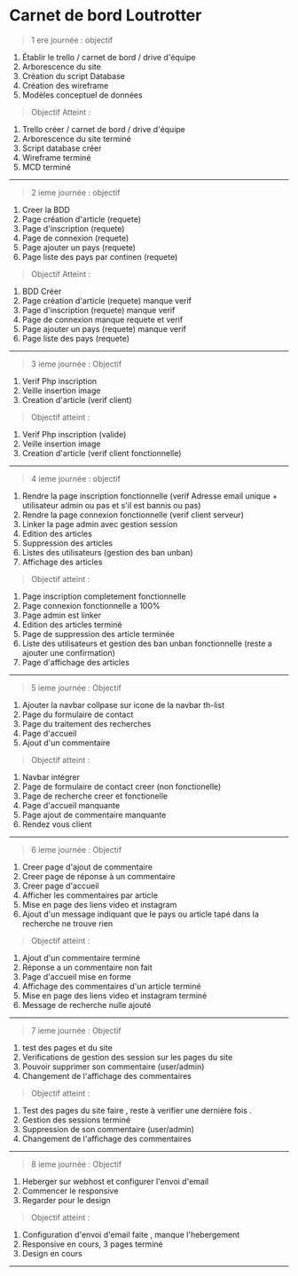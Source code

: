 # Carnet de bord Loutrotter

>1 ere journée : objectif

1. Établir le trello / carnet de bord / drive d'équipe
2. Arborescence du site
3. Création du script Database
4. Création des wireframe
5. Modèles conceptuel de données

>Objectif Atteint :

1. Trello créer / carnet de bord / drive d'équipe
2. Arborescence du site terminé
3. Script database créer
4. Wireframe terminé
5. MCD terminé

----------------------------------

>2 ieme journée : objectif

1. Creer la BDD
2. Page création d'article (requete)
3. Page d'inscription (requete)
4. Page de connexion (requete)
5. Page ajouter un pays (requete)
6. Page liste des pays par continen (requete)

>Objectif Atteint :

1. BDD Créer
2. Page création d'article (requete) manque verif
3. Page d'inscription (requete) manque verif
4. Page de connexion manque requete et verif
5. Page ajouter un pays (requete) manque verif
6. Page liste des pays (requete)

---------------------------------

>3 ieme journée : Objectif

1. Verif Php inscription
2. Veille insertion image
4. Creation d'article (verif client)

>Objectif atteint :

1. Verif Php inscription (valide)
2. Veille insertion image
4. Creation d'article (verif client fonctionnelle)

------------------------------------
>4 ieme journée : objectif

1. Rendre la page inscription fonctionnelle (verif Adresse email unique + utilisateur admin ou pas et s'il est bannis ou pas)
2. Rendre la page connexion fonctionnelle (verif client serveur)
3. Linker la page admin avec gestion session
4. Edition des articles
5. Suppression des articles
6. Listes des utilisateurs (gestion des ban unban)
7. Affichage des articles

>Objectif atteint :

1. Page inscription completement fonctionnelle
2. Page connexion fonctionnelle a 100%
3. Page admin est linker
4. Edition des articles terminé
5. Page de suppression des article terminée
6. Liste des utilisateurs et gestion des ban unban fonctionnelle (reste a ajouter une confirmation)
7. Page d'affichage des articles

-------------------------------------

>5 ieme journée : Objectif

1. Ajouter la navbar collpase sur icone de la navbar th-list
2. Page du formulaire de contact
3. Page du traitement des recherches
4. Page d'accueil
5. Ajout d'un commentaire

>Objectif atteint :

1. Navbar intégrer
2. Page de formulaire de contact creer (non fonctionelle)
3. Page de recherche creer et fonctionelle
4. Page d'accueil manquante
5. Page ajout de commentaire manquante
6. Rendez vous client

-----------------------------------------

>6 ieme journée : Objectif

1. Creer page d'ajout de commentaire
2. Creer page de réponse à un commentaire
3. Creer page d'accueil
4. Afficher les commentaires par article
5. Mise en page des liens video et instagram
6. Ajout d'un message indiquant que le pays ou article tapé dans la recherche ne trouve rien

>Objectif atteint :

1. Ajout d'un commentaire terminé
2. Réponse a un commentaire non fait
3. Page d'accueil mise en forme
4. Affichage des commentaires d'un article terminé
5. Mise en page des liens video et instagram terminé
6. Message de recherche nulle ajouté

--------------------------------------

>7 ieme journée : Objectif

1. test des pages et du site 
2. Verifications de gestion des session sur les pages du site
3. Pouvoir supprimer son commentaire (user/admin)
4. Changement de l'affichage des commentaires

>Objectif atteint :

1. Test des pages du site faire , reste à verifier une dernière fois .
2. Gestion des sessions terminé 
3. Suppression de son commentaire (user/admin)
4. Changement de l'affichage des commentaires

-------------------------------------

>8 ieme journée : Objectif

1. Heberger sur webhost et configurer l'envoi d'email
2. Commencer le responsive 
3. Regarder pour le design 

>Objectif atteint :

1. Configuration d'envoi d'email faite , manque l'hebergement
2. Responsive en cours, 3 pages terminé
3. Design en cours 

--------------------------------------
